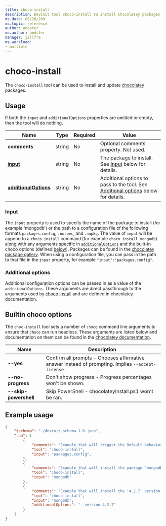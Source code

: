 ```yaml
---
title: choco-install
description: Devinit tool choco-install to install Chocolatey packages.
ms.date: 08/28/200
ms.topic: reference
author: andster
ms.author: andster
manager: jillfra
ms.workload:
- multiple
---
```

# choco-install

The `choco-install` tool can be used to install and update [chocolatey](https://chocolatey.org/) packages.

## Usage

If both the `input` and `additionalOptions` properties are omitted or empty, then the tool will do nothing.

| Name                                             | Type   | Required | Value                                                                                                          |
|--------------------------------------------------|--------|----------|----------------------------------------------------------------------------------------------------------------|
| **comments**                                     | string | No       | Optional comments property. Not used.                                                                          |
| [**input**](#input)                              | string | No       | The package to install. See [Input](#input) below for details.                                                 |
| [**additionalOptions**](#additional-options)     | string | No       | Additional options to pass to the tool. See [Additional options](#additional-options) below for details.       |

### Input

The `input` property is used to specify the name of the package to install (for example 'mongodb') or the path to a configuration file of the following formats `packages.config`, `.nuspec`, and `.nupkg`. The value of `input` will be append to a `choco install` command (for example `choco install mongodb`) along with any arguments specific in [`additionalOptions`](#additional-options) and the built-in choco options (defined [below](#builtin-choco-options)). Packages can be found in the [chocolatey package gallery](https://chocolatey.org/packages). When using a configuration file, you can pass in the path to that file in the `input` property, for example `"input":"packages.config"`.

### Additional options

Additional configuration options can be passed in as a value of the `additionalOptions`. These arguments are direct passthrough to the arguments used by [choco install](https://chocolatey.org/docs/commands-install) and are defined in chocolatey documentation.

## Builtin choco options

The `choc-install` tool sets a number of `choco` command line arguments to ensure that `choco` can run headless. These arguments are listed below and documentation on them can be found in the [chocolatey documentation](https://chocolatey.org/docs/).

| Name                  | Description                                                                                        |
|-----------------------|----------------------------------------------------------------------------------------------------|
| **--yes**             | Confirm all prompts - Chooses affirmative answer instead of prompting. Implies `--accept-license.` |
| **--no-progress**     | Don't show progress - Progress percentages won't be shown.                                         |
| **--skip-powershell** | Skip PowerShell - chocolateyInstall.ps1 won't be ran.                                              |

## Example usage

```json
{
    "$schema": "./devinit.schema-1.0.json",
    "run": [
        {
            "comments": "Example that will trigger the Default behavior of installing packages listed in a packages.config file.",
            "tool": "choco-install",
            "input": "packages.config",
        },
        {
            "comments": "Example that will install the package 'mongodb'.",
            "tool": "choco-install",
            "input": "mongodb"
        },
        {
            "comments": "Example that will install the '4.2.7' version of 'mongodb'.",
            "tool": "choco-install",
            "input": "mongodb",
            "additionalOptions": "--version 4.2.7"
        }
    ]
}
```

